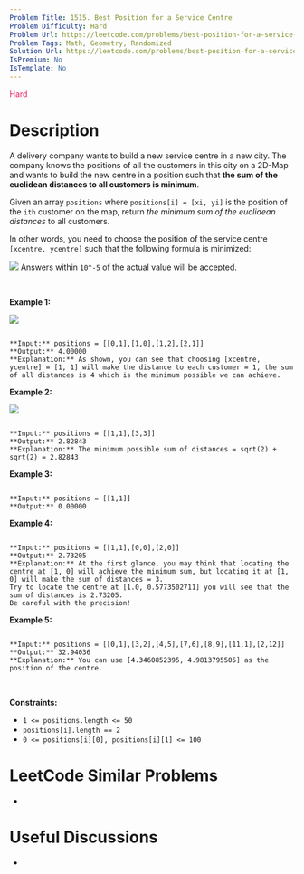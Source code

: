 ```yaml
---
Problem Title: 1515. Best Position for a Service Centre
Problem Difficulty: Hard
Problem Url: https://leetcode.com/problems/best-position-for-a-service-centre/
Problem Tags: Math, Geometry, Randomized
Solution Url: https://leetcode.com/problems/best-position-for-a-service-centre/solution/
IsPremium: No
IsTemplate: No
---
```


<span style="color: rgb(233, 30, 99);">Hard</span>

# Description

A delivery company wants to build a new service centre in a new city. The company knows the positions of all the customers in this city on a 2D-Map and wants to build the new centre in a position such that **the sum of the euclidean distances to all customers is minimum**.


Given an array `positions` where `positions[i] = [xi, yi]` is the position of the `ith` customer on the map, return *the minimum sum of the euclidean distances* to all customers.


In other words, you need to choose the position of the service centre `[xcentre, ycentre]` such that the following formula is minimized:


![](https://assets.leetcode.com/uploads/2020/06/25/q4_edited.jpg)
Answers within `10^-5` of the actual value will be accepted.


 


**Example 1:**


![](https://assets.leetcode.com/uploads/2020/06/25/q4_e1.jpg)

```

**Input:** positions = [[0,1],[1,0],[1,2],[2,1]]
**Output:** 4.00000
**Explanation:** As shown, you can see that choosing [xcentre, ycentre] = [1, 1] will make the distance to each customer = 1, the sum of all distances is 4 which is the minimum possible we can achieve.

```

**Example 2:**


![](https://assets.leetcode.com/uploads/2020/06/25/q4_e3.jpg)

```

**Input:** positions = [[1,1],[3,3]]
**Output:** 2.82843
**Explanation:** The minimum possible sum of distances = sqrt(2) + sqrt(2) = 2.82843

```

**Example 3:**



```

**Input:** positions = [[1,1]]
**Output:** 0.00000

```

**Example 4:**



```

**Input:** positions = [[1,1],[0,0],[2,0]]
**Output:** 2.73205
**Explanation:** At the first glance, you may think that locating the centre at [1, 0] will achieve the minimum sum, but locating it at [1, 0] will make the sum of distances = 3.
Try to locate the centre at [1.0, 0.5773502711] you will see that the sum of distances is 2.73205.
Be careful with the precision!

```

**Example 5:**



```

**Input:** positions = [[0,1],[3,2],[4,5],[7,6],[8,9],[11,1],[2,12]]
**Output:** 32.94036
**Explanation:** You can use [4.3460852395, 4.9813795505] as the position of the centre.

```

 


**Constraints:**


* `1 <= positions.length <= 50`
* `positions[i].length == 2`
* `0 <= positions[i][0], positions[i][1] <= 100`




# LeetCode Similar Problems

- []()

# Useful Discussions

- []()
